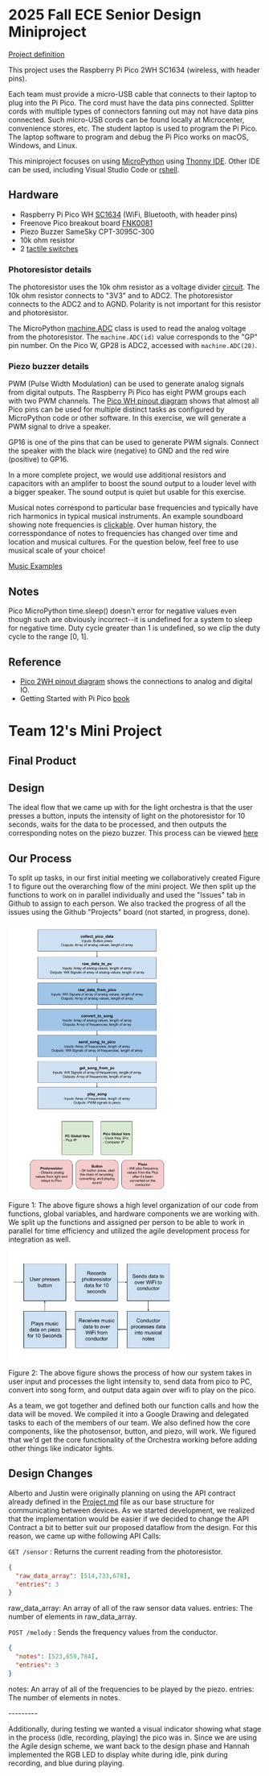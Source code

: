 # 2025 Fall ECE Senior Design Miniproject

[Project definition](./Project.md)

This project uses the Raspberry Pi Pico 2WH SC1634 (wireless, with header pins).

Each team must provide a micro-USB cable that connects to their laptop to plug into the Pi Pico.
The cord must have the data pins connected.
Splitter cords with multiple types of connectors fanning out may not have data pins connected.
Such micro-USB cords can be found locally at Microcenter, convenience stores, etc.
The student laptop is used to program the Pi Pico.
The laptop software to program and debug the Pi Pico works on macOS, Windows, and Linux.

This miniproject focuses on using
[MicroPython](./doc/micropython.md)
using
[Thonny IDE](./doc/thonny.md).
Other IDE can be used, including Visual Studio Code or
[rshell](./doc/rshell.md).

## Hardware

* Raspberry Pi Pico WH [SC1634](https://pip.raspberrypi.com/categories/1088-raspberry-pi-pico-2-w) (WiFi, Bluetooth, with header pins)
* Freenove Pico breakout board [FNK0081](https://store.freenove.com/products/fnk0081)
* Piezo Buzzer SameSky CPT-3095C-300
* 10k ohm resistor
* 2 [tactile switches](hhttps://www.mouser.com/ProductDetail/E-Switch/TL59NF160Q?qs=QtyuwXswaQgJqDRR55vEFA%3D%3D)

### Photoresistor details

The photoresistor uses the 10k ohm resistor as a voltage divider
[circuit](./doc/photoresistor.md).
The 10k ohm resistor connects to "3V3" and to ADC2.
The photoresistor connects to the ADC2 and to AGND.
Polarity is not important for this resistor and photoresistor.

The MicroPython
[machine.ADC](https://docs.micropython.org/en/latest/library/machine.ADC.html)
class is used to read the analog voltage from the photoresistor.
The `machine.ADC(id)` value corresponds to the "GP" pin number.
On the Pico W, GP28 is ADC2, accessed with `machine.ADC(28)`.

### Piezo buzzer details

PWM (Pulse Width Modulation) can be used to generate analog signals from digital outputs.
The Raspberry Pi Pico has eight PWM groups each with two PWM channels.
The [Pico WH pinout diagram](https://datasheets.raspberrypi.com/picow/PicoW-A4-Pinout.pdf)
shows that almost all Pico pins can be used for multiple distinct tasks as configured by MicroPython code or other software.
In this exercise, we will generate a PWM signal to drive a speaker.

GP16 is one of the pins that can be used to generate PWM signals.
Connect the speaker with the black wire (negative) to GND and the red wire (positive) to GP16.

In a more complete project, we would use additional resistors and capacitors with an amplifer to boost the sound output to a louder level with a bigger speaker.
The sound output is quiet but usable for this exercise.

Musical notes correspond to particular base frequencies and typically have rich harmonics in typical musical instruments.
An example soundboard showing note frequencies is [clickable](https://muted.io/note-frequencies/).
Over human history, the corresspondance of notes to frequencies has changed over time and location and musical cultures.
For the question below, feel free to use musical scale of your choice!

[Music Examples](https://github.com/twisst/Music-for-Raspberry-Pi-Pico/blob/main/play.py)


## Notes

Pico MicroPython time.sleep() doesn't error for negative values even though such are obviously incorrect--it is undefined for a system to sleep for negative time.
Duty cycle greater than 1 is undefined, so we clip the duty cycle to the range [0, 1].


## Reference

* [Pico 2WH pinout diagram](https://datasheets.raspberrypi.com/picow/pico-2-w-pinout.pdf) shows the connections to analog and digital IO.
* Getting Started with Pi Pico [book](https://datasheets.raspberrypi.com/pico/getting-started-with-pico.pdf)


# Team 12's Mini Project

## Final Product

## Design
The ideal flow that we came up with for the light orchestra is that the user presses a button, inputs the intensity of light on the photoresistor for 10 seconds, waits for the data to be processed, and then outputs the corresponding notes on the piezo buzzer. This process can be viewed [here](./doc/Team%2012%20Mini-Project%20Process%20Flow.pdf)

## Our Process
<p>To split up tasks, in our first initial meeting we collaboratively created Figure 1 to figure out the overarching flow of the mini project. We then split up the functions to work on in parallel individually and used the "Issues" tab in Github to assign to each person. We also tracked the progress of all the issues using the Github "Projects" board (not started, in progress, done). </p>
<img src="./doc/design.jpg" width="70%">
<p>Figure 1: The above figure shows a high level organization of our code from functions, global variables, and hardware components we are working with. We split up the functions and assigned per person to be able to work in parallel for time efficiency and utilized the agile development process for integration as well.</p>
<img src="./doc/flow.jpg" width="70%">
<p>Figure 2: The above figure shows the process of how our system takes in user input and processes the light intensity to, send data from pico to PC, convert into song form, and output data again over wifi to play on the pico.</p>

<p> As a team, we got together and defined both our function calls and how the data will be moved. We compiled it into a Google Drawing and delegated tasks to each of the members of our team. We also defined how the core components, like the photosensor, button, and piezo, will work. We figured that we'd get the core functionality of the Orchestra working before adding other things like indicator lights. </p>


## Design Changes
Alberto and Justin were originally planning on using the API contract already defined in the [Project.md](./Project.md) file as our base structure for communicating between devices. As we started development, we realized that the implementation would be easier if we decided to change the API Contract a bit to better suit our proposed dataflow from the design. For this reason, we came up withe following API Calls:

`GET /sensor`
: Returns the current reading from the photoresistor.

```json
{
  "raw_data_array": [514,733,678],
  "entries": 3
}
```

raw_data_array: An array of all of the raw sensor data values.
entries: The number of elements in raw_data_array.


`POST /melody`
: Sends the frequency values from the conductor.

```json
{
  "notes": [523,659,784],
  "entries": 3
}
```
notes: An array of all of the frequencies to be played by the piezo.
entries: The number of elements in notes.
<p>---------</p>
<p> Additionally, during testing we wanted a visual indicator showing what stage in the process (idle, recording, playing) the pico was in. Since we are using the Agile design scheme, we want back to the design phase and Hannah implemented the RGB LED to display white during idle, pink during recording, and blue during playing.</p>
